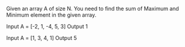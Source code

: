 Given an array A of size N. You need to find the sum of Maximum and Minimum element in the given array.

Input
A = [-2, 1, -4, 5, 3]
Output
1

Input
A = [1, 3, 4, 1]
Output
5
